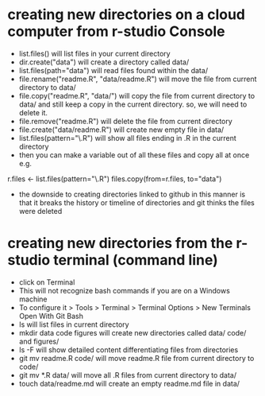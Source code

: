 # creating new directories on a cloud computer from r-studio Console

- list.files() will list files in your current directory
- dir.create("data") will create a directory called data/
- list.files(path="data") will read files found within the data/
- file.rename("readme.R", "data/readme.R") will move the file from current directory to data/
- file.copy("readme.R", "data/") will copy the file from current directory to data/ and still keep a copy in the current directory. so, we will need to delete it.
- file.remove("readme.R") will delete the file from current directory
- file.create("data/readme.R") will create new empty file in data/
- list.files(pattern="\\.R") will show all files ending in .R in the current directory
- then you can make a variable out of all these files and copy all at once e.g.

r.files <- list.files(pattern="\\.R")
files.copy(from=r.files, to="data")

- the downside to creating directories linked to github in this manner is that it breaks the history or timeline of directories and git thinks the files were deleted

# creating new directories from the r-studio terminal (command line)
- click on Terminal
- This will not recognize bash commands if you are on a Windows machine
- To configure it > Tools > Terminal > Terminal Options > New Terminals Open With Git Bash
- ls will list files in current directory
- mkdir data code figures will create new directories called data/ code/ and figures/
- ls -F will show detailed content differentiating files from directories
- git mv readme.R code/ will move readme.R file from current directory to code/
- git mv *.R data/ will move all .R files from current directory to data/
- touch data/readme.md will create an empty readme.md file in data/